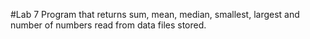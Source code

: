 #Lab 7
Program that returns sum, mean, median, smallest, largest and number of numbers
read from data files stored.
